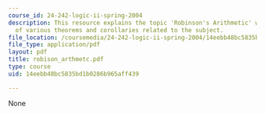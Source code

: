 ```yaml
---
course_id: 24-242-logic-ii-spring-2004
description: This resource explains the topic 'Robinson's Arithmetic' with the proofs
  of various theorems and corollaries related to the subject.
file_location: /coursemedia/24-242-logic-ii-spring-2004/14eebb48bc5835bd1b0286b965aff439_robison_arthmetc.pdf
file_type: application/pdf
layout: pdf
title: robison_arthmetc.pdf
type: course
uid: 14eebb48bc5835bd1b0286b965aff439

---
```

None